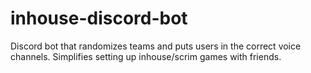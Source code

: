 # inhouse-discord-bot
Discord bot that randomizes teams and puts users in the correct voice channels. Simplifies setting up inhouse/scrim games with friends.
